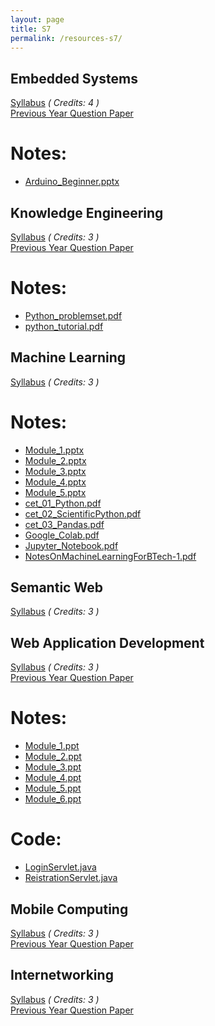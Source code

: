 ```yaml
---
layout: page
title: S7
permalink: /resources-s7/
---
```

## **Embedded Systems**
[Syllabus](/2020/resources/ES/IT401-Embedded-Systems.pdf) *( Credits: 4 )*  <br />
[Previous Year Question Paper](/resources/ES/IT401-A.pdf)

# Notes:
* [Arduino_Beginner.pptx](/resources/ES/Arduino_Beginner.pptx)

## **Knowledge Engineering**
[Syllabus](/2020/resources/KE/IT407-Knowledge-Engineering.pdf) *( Credits: 3 )*  <br />
[Previous Year Question Paper](/resources/KE/IT407-A.pdf)

# Notes:
* [Python_problemset.pdf](/resources/KE/Python_problemset.pdf)
* [python_tutorial.pdf](/resources/KE/python_tutorial.pdf)

## **Machine Learning**
[Syllabus](/2020/resources/ML/CS467-Machine-Learning.pdf) *( Credits: 3 )*  <br />

# Notes:
* [Module_1.pptx](/resources/ML/module_1.pptx)
* [Module_2.pptx](/resources/ML/module_2.pptx)
* [Module_3.pptx](/resources/ML/module_3.pptx)
* [Module_4.pptx](/resources/ML/module_4.pptx)
* [Module_5.pptx](/resources/ML/module_5.pptx)
* [cet_01_Python.pdf](/resources/ML/cet_01_Python.pdf)
* [cet_02_ScientificPython.pdf](/resources/ML/cet_02_ScientificPython.pdf)
* [cet_03_Pandas.pdf](/resources/ML/cet_03_Pandas.pdf)
* [Google_Colab.pdf](/resources/ML/Google_Colab.pdf)
* [Jupyter_Notebook.pdf](/resources/ML/Jupyter_Notebook.pdf)
* [NotesOnMachineLearningForBTech-1.pdf](/resources/ML/NotesOnMachineLearningForBTech-1.pdf)

## **Semantic Web**
[Syllabus](/2020/resources/SW/IT463-Semantic-web.pdf) *( Credits: 3 )*  <br />
<!-- [Previous Year Question Paper][] -->

## **Web Application Development**
[Syllabus](/2020/resources/WAD/IT409-Web-Application-Development.pdf) *( Credits: 3 )*  <br />
[Previous Year Question Paper](/resources/WAD/IT409-A.pdf)

# Notes:
* [Module_1.ppt](/resources/WAD/module_1.ppt)
* [Module_2.ppt](/resources/WAD/module_2.ppt)
* [Module_3.ppt](/resources/WAD/Module_III.pptx)
* [Module_4.ppt](/resources/WAD/Module_IV.pptx)
* [Module_5.ppt](/resources/WAD/Module_V.pptx)
* [Module_6.ppt](/resources/WAD/Module_VI.pptx)

# Code:
* [LoginServlet.java](/resources/WAD/LoginServlet.java)
* [ReistrationServlet.java](/resources/WAD/ReistrationServlet.java)

## **Mobile Computing**
[Syllabus](/2020/resources/MC/IT403-Mobile-Computing.pdf) *( Credits: 3 )*  <br />
[Previous Year Question Paper](/resources/MC/IT403-A.pdf)

## **Internetworking**
[Syllabus](/2020/resources/INT/IT405-Internetworking-with-TCP-IP.pdf) *( Credits: 3 )*  <br />
[Previous Year Question Paper](/resources/INT/IT405-A.pdf)
